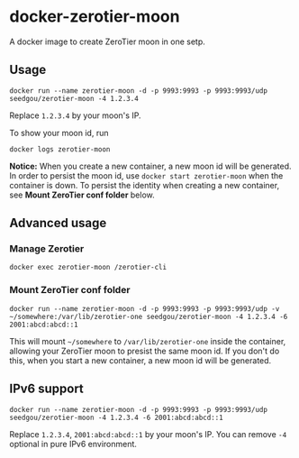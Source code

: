 # docker-zerotier-moon
A docker image to create ZeroTier moon in one setp.

## Usage

```
docker run --name zerotier-moon -d -p 9993:9993 -p 9993:9993/udp seedgou/zerotier-moon -4 1.2.3.4
```
 
Replace `1.2.3.4` by your moon's IP.

To show your moon id, run

```
docker logs zerotier-moon
```

**Notice:**
When you create a new container, a new moon id will be generated. In order to persist the moon id, use `docker start zerotier-moon` when the container is down. To persist the identity when creating a new container, see **Mount ZeroTier conf folder** below.

## Advanced usage

### Manage Zerotier

```
docker exec zerotier-moon /zerotier-cli
```

### Mount ZeroTier conf folder

```
docker run --name zerotier-moon -d -p 9993:9993 -p 9993:9993/udp -v ~/somewhere:/var/lib/zerotier-one seedgou/zerotier-moon -4 1.2.3.4 -6 2001:abcd:abcd::1
```

This will mount `~/somewhere` to `/var/lib/zerotier-one` inside the container, allowing your ZeroTier moon to presist the same moon id.  If you don't do this, when you start a new container, a new moon id will be generated.

## IPv6 support

```
docker run --name zerotier-moon -d -p 9993:9993 -p 9993:9993/udp seedgou/zerotier-moon -4 1.2.3.4 -6 2001:abcd:abcd::1
```

Replace `1.2.3.4`, `2001:abcd:abcd::1` by your moon's IP. You can remove `-4` optional in pure IPv6 environment.

